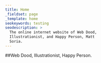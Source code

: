 ```yaml
---
title: Home
_fieldset: page
_template: home
seokeywords: testing
seodescription: >
  The online internet website of Web Dood,
  Illustrationist, and Happy Person, Matt
  Soria.
---
```

##Web Dood, Illustrationist, Happy Person.